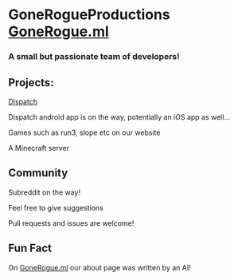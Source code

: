 # GoneRogueProductions [GoneRogue.ml](Gonerogue.ml)
### A small but passionate team of developers!

## Projects:
[Dispatch](dispatch.ml)

Dispatch android app is on the way, potentially an iOS app as well...

Games such as run3, slope etc on our website

A Minecraft server

## Community
Subreddit on the way!

Feel free to give suggestions

Pull requests and issues are welcome!

## Fun Fact

On [GoneRogue.ml](Gonerogue.ml) our about page was written by an AI!
